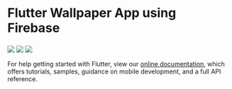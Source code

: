 # Flutter Wallpaper App using Firebase



###     


![](https://im3.ezgif.com/tmp/ezgif-3-b874c21862ca.gif)       ![](https://im3.ezgif.com/tmp/ezgif-3-80eab8943f49.gif)   ![](https://im3.ezgif.com/tmp/ezgif-3-00ab87b7656e.gif)
        

For help getting started with Flutter, view our
[online documentation](https://flutter.dev/docs), which offers tutorials,
samples, guidance on mobile development, and a full API reference.
